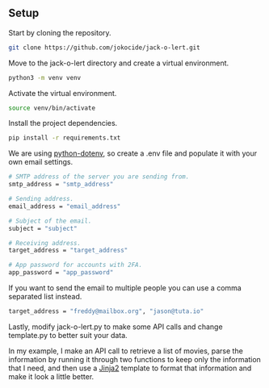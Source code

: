 ## Setup

Start by cloning the repository.

```sh
git clone https://github.com/jokocide/jack-o-lert.git
```

Move to the jack-o-lert directory and create a virtual environment.

```sh
python3 -m venv venv
```

Activate the virtual environment.

```sh
source venv/bin/activate
```

Install the project dependencies.

```sh
pip install -r requirements.txt
```

We are using [python-dotenv](https://pypi.org/project/python-dotenv/), so create a .env file and populate it with your own email settings.

```sh
# SMTP address of the server you are sending from.
smtp_address = "smtp_address"

# Sending address.
email_address = "email_address"

# Subject of the email.
subject = "subject"

# Receiving address.
target_address = "target_address"

# App password for accounts with 2FA.
app_password = "app_password"
```

If you want to send the email to multiple people you can use a comma separated list instead.

```sh
target_address = "freddy@mailbox.org", "jason@tuta.io"
```

Lastly, modify jack-o-lert.py to make some API calls and change template.py to better suit your data.

In my example, I make an API call to retrieve a list of movies, parse the information by running it through two functions to keep only the information that I need, and then use a [Jinja2](https://jinja.palletsprojects.com/en/2.11.x/templates/) template to format that information and make it look a little better.
